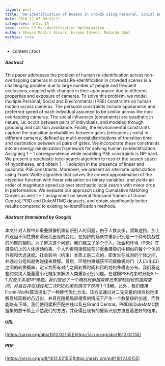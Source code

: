 ```yaml
---
layout: post
title: "Re-identification of Humans in Crowds using Personal, Social and Environmental Constraints"
date: 2016-12-07 09:03:11
categories: arXiv_CV
tags: arXiv_CV Re-identification Optimization
author: Shayan Modiri Assari, Haroon Idrees, Mubarak Shah
mathjax: true
---
```


* content
{:toc}

##### Abstract
This paper addresses the problem of human re-identification across non-overlapping cameras in crowds.Re-identification in crowded scenes is a challenging problem due to large number of people and frequent occlusions, coupled with changes in their appearance due to different properties and exposure of cameras. To solve this problem, we model multiple Personal, Social and Environmental (PSE) constraints on human motion across cameras. The personal constraints include appearance and preferred speed of each individual assumed to be similar across the non-overlapping cameras. The social influences (constraints) are quadratic in nature, i.e. occur between pairs of individuals, and modeled through grouping and collision avoidance. Finally, the environmental constraints capture the transition probabilities between gates (entrances / exits) in different cameras, defined as multi-modal distributions of transition time and destination between all pairs of gates. We incorporate these constraints into an energy minimization framework for solving human re-identification. Assigning $1-1$ correspondence while modeling PSE constraints is NP-hard. We present a stochastic local search algorithm to restrict the search space of hypotheses, and obtain $1-1$ solution in the presence of linear and quadratic PSE constraints. Moreover, we present an alternate optimization using Frank-Wolfe algorithm that solves the convex approximation of the objective function with linear relaxation on binary variables, and yields an order of magnitude speed up over stochastic local search with minor drop in performance. We evaluate our approach using Cumulative Matching Curves as well $1-1$ assignment on several thousand frames of Grand Central, PRID and DukeMTMC datasets, and obtain significantly better results compared to existing re-identification methods.

##### Abstract (translated by Google)
本文针对人群中非重叠摄像机重新识别人的问题，由于人数众多，频繁遮挡，加上外观因不同性质和曝光而出现的变化，在拥挤的场景中重新识别是一个具有挑战性的问题的相机。为了解决这个问题，我们建立了多个个人，社会和环境（PSE）在摄像机上的人体运动约束。个人约束包括假设在非重叠摄像机中相似的每个个体的外观和优选速度。社会影响（约束）本质上是二次的，即发生在成对的个体之间，并通过分组和避免碰撞来建模。最后，环境约束捕获不同摄像机的门（入口/出口）之间的转换概率，定义为所有对门之间转换时间和目的地的多模态分布。我们将这些约束纳入能量最小化框架来解决人类重新识别问题。在建模PSE约束时分配$ 1-1 $对应关系是NP难题。我们提出了一个随机局部搜索算法来限制假设的搜索空间，并且在存在线性和二次PSE约束的情况下获得$ 1-1 $解。此外，我们使用Frank-Wolfe算法提出了一种替代优化方法，该方法通过对二元变量的线性松弛求解目标函数的凸近似，并且在随机局部搜索的情况下产生一个数量级的加速，而性能略有下降。我们使用累积匹配曲线以及在Grand Central，PRID和DukeMMC数据集的数千帧上评估我们的方法，并获得比现有的重新识别方法显着更好的结果。

##### URL
[https://arxiv.org/abs/1612.02155](https://arxiv.org/abs/1612.02155)

##### PDF
[https://arxiv.org/pdf/1612.02155](https://arxiv.org/pdf/1612.02155)

